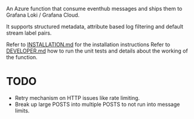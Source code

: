 An Azure function that consume eventhub messages and ships them to Grafana Loki / Grafana Cloud. 

It supports structured metadata, attribute based log filtering and default stream label pairs. 

Refer to [INSTALLATION.md](INSTALLATION.md) for the installation instructions
Refer to [DEVELOPER.md](DEVELOPER.md) how to run the unit tests and details about the working of the function.

# TODO 

- Retry mechanism on HTTP issues like rate limiting.
- Break up large POSTS into multiple POSTS to not run into message limits. 